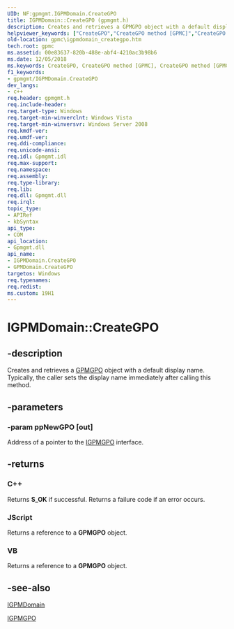 ```yaml
---
UID: NF:gpmgmt.IGPMDomain.CreateGPO
title: IGPMDomain::CreateGPO (gpmgmt.h)
description: Creates and retrieves a GPMGPO object with a default display name. Typically, the caller sets the display name immediately after calling this method.helpviewer_keywords: ["CreateGPO","CreateGPO method [GPMC]","CreateGPO method [GPMC]","GPMDomain object","CreateGPO method [GPMC]","IGPMDomain interface","GPMDomain object [GPMC]","CreateGPO method","IGPMDomain interface [GPMC]","CreateGPO method","IGPMDomain.CreateGPO","IGPMDomain::CreateGPO","_win32_igpmdomain_creategpo","gpmc.igpmdomain_creategpo","gpmgmt/IGPMDomain::CreateGPO"]
old-location: gpmc\igpmdomain_creategpo.htm
tech.root: gpmc
ms.assetid: 00e83637-820b-488e-abf4-4210ac3b98b6
ms.date: 12/05/2018
ms.keywords: CreateGPO, CreateGPO method [GPMC], CreateGPO method [GPMC],GPMDomain object, CreateGPO method [GPMC],IGPMDomain interface, GPMDomain object [GPMC],CreateGPO method, IGPMDomain interface [GPMC],CreateGPO method, IGPMDomain.CreateGPO, IGPMDomain::CreateGPO, _win32_igpmdomain_creategpo, gpmc.igpmdomain_creategpo, gpmgmt/IGPMDomain::CreateGPO
f1_keywords:
- gpmgmt/IGPMDomain.CreateGPO
dev_langs:
- c++
req.header: gpmgmt.h
req.include-header: 
req.target-type: Windows
req.target-min-winverclnt: Windows Vista
req.target-min-winversvr: Windows Server 2008
req.kmdf-ver: 
req.umdf-ver: 
req.ddi-compliance: 
req.unicode-ansi: 
req.idl: Gpmgmt.idl
req.max-support: 
req.namespace: 
req.assembly: 
req.type-library: 
req.lib: 
req.dll: Gpmgmt.dll
req.irql: 
topic_type:
- APIRef
- kbSyntax
api_type:
- COM
api_location:
- Gpmgmt.dll
api_name:
- IGPMDomain.CreateGPO
- GPMDomain.CreateGPO
targetos: Windows
req.typenames: 
req.redist: 
ms.custom: 19H1
---
```


# IGPMDomain::CreateGPO


## -description


Creates and retrieves a 
<a href="https://docs.microsoft.com/previous-versions/windows/desktop/api/gpmgmt/nn-gpmgmt-igpmgpo">GPMGPO</a> object with a default display name. Typically, the caller sets the display name immediately after calling this method.


## -parameters




### -param ppNewGPO [out]

Address of a pointer to the 
<a href="https://docs.microsoft.com/previous-versions/windows/desktop/api/gpmgmt/nn-gpmgmt-igpmgpo">IGPMGPO</a> interface.


## -returns



<h3>C++</h3>
Returns <b>S_OK</b> if successful. Returns a failure code if an error occurs.

<h3>JScript</h3>
Returns a reference to a <b>GPMGPO</b> object.

<h3>VB</h3>
Returns a reference to a <b>GPMGPO</b> object.




## -see-also




<a href="https://docs.microsoft.com/previous-versions/windows/desktop/api/gpmgmt/nn-gpmgmt-igpmdomain">IGPMDomain</a>



<a href="https://docs.microsoft.com/previous-versions/windows/desktop/api/gpmgmt/nn-gpmgmt-igpmgpo">IGPMGPO</a>
 

 


